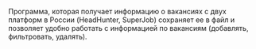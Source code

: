 Программа, которая получает информацию о вакансиях с двух платформ в России 
(HeadHunter, SuperJob) 
сохраняет ее в файл и позволяет удобно работать с информацией по вакансиям
(добавлять, фильтровать, удалять).
